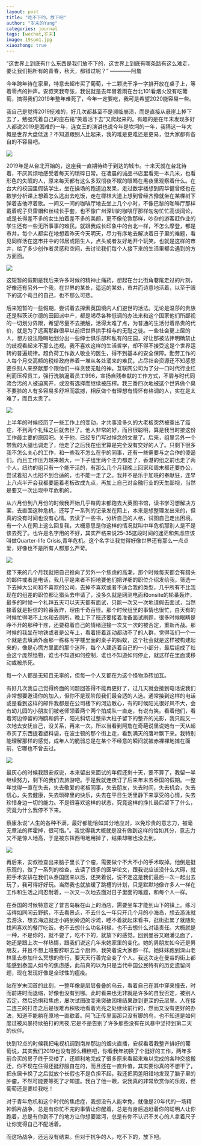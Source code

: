 ```yaml
---
layout: post
title: "吃不下的，放下吧"
author: "岁末的Yang"
categories: journal
tags: [wechat,岁末]
image: 19sum1.jpg
xiaozhong: true
---
```


“这世界上到底有什么东西是我们放不下的，这世界上到底有哪条路有这么难走，要让我们把所有的青春，秋天，都错过呢？” ————阿詹


今年跨年待在家里，特意去超市买了葡萄，十二颗洗干净一字排开放在桌子上，等着零点的钟声。安叔笑我夸张，我说就是去年冒着雨在台北101看烟火没有吃葡萄，搞得我们2019年整年难死了，今年一定要吃，我可是希望2020能容易一些。

我自己是觉得2019挺难的，好几次都甚至不是濒临崩溃，而是直接从悬崖上掉下去了，勉强凭着自己的座右铭“笑着活下去”又爬起来的。有趣的是在年末发现多好人都说2019是困难的一年，连女王的演讲也说今年是坎坷的一年，我猜这一年大概是世界大盘低迷？不知道跟别人比起来，我的难是更难还是更易，但大家都有各自的不容易吧。

![](/assets/img/19sum8.jpg?raw=true)

2019年是从台北开始的，这座我一直期待终于到达的城市。十来天就在台北待着，不厌其烦地感受着每天的琐碎日常。在凌晨的诚品书店里看完一本几米，也看形色的失眠的人，原来每天都有这么多双彻夜不眠的眼睛在黑夜里观察着什么。在台大的校园里假装学生，坐在操场的跑道边发呆，走过数学楼想到周华健曾经也在数学分析课上想着怎么逃出去吃饭，走在椰林大道上想到曾经齐豫就坐在某棵树下弹着吉他哼着歌。一间又一间的咖啡厅地去坐上几个小时，不像巴黎的咖啡厅那样戴着呢子贝雷帽和丝绒长手套，也不像广州深圳的咖啡厅那样匆匆忙忙高谈阔论，或是长得差不多的女生拍着差不多的美颜，更不像伦敦那样，吵杂的游客赶作业的学生还有一些无所事事的难民。就跟我成长印象中的台北一样，不怎么摩登，都是市井，每个人都实在地想着昨天今天明天，尽力有序地去解决着日子里的难题，看见同样活在这市井中的邻居或陌生人，点头或者友好地开个玩笑。也就是这样的市井，给了多少创作者灵感和空间，去讨论我们每个人接下来的生活里都会遇到的方方面面。

![](/assets/img/19sum7.jpg?raw=true)

这短暂的假期是我后来许多时候的精神止痛药，想起在台北街角巷尾走过的片刻，好像还有另外一个我，在世界的某处，遥远的某处，市井而诗意地活着，以至于眼下的这个苟且的自己，也不那么可悲。

后来短暂的一些假期，尝试着去探索英国境内人们避世的活法。无论是温莎的贵族还是科茨沃尔德的田园派中产，都是竭尽各种低调的办法来和这个国家他们所鄙视的一切划分界限，希望尽量不去接触，活得太难了点，为普通的生活付着昂贵的代价，就是为了远离那群很早以前把世界拱手相与的无耻之徒。一些社会更上层的人，想方设法隐晦地划分出一些绅士俱乐部和私有的庄园，好让那被法律明确禁止的歧视看起来不那么违规。我不喜欢这样的生活哲学，却不得不接受这是个世界运转的普遍规律。超负荷工作救人敬业的医生，得不到基本的安全保障。勤劳工作的人每个月交高额的税给政府养着一堆从各处涌来的难民，占尽社会资源还不知感恩要杀别人来祭献那个跟他们一样贪婪无耻的神。互联网公司为了分一口时代行业红利而压榨员工，强行洗脑逼着员工996，宣扬自残奉献的工作方式，不屑与时代同流合污的人被迫离开，或没有选择而继续被压榨。我三番四次地被这个世界做个臭不要脸的人有多容易多舒坦而震撼，相反做个有理想有情怀有格调的人，实在是太难了，而且太贵了。

![](/assets/img/19sum9.jpg?raw=true)

上半年的时候经历了一些工作上的变动，才共事没多久的大老板突然被查出了癌症，不到两个礼拜之后就去世了。他人非常的好，而且很聪明，算是我当时接这份工作最主要的原因吧。关于他，已经专门写过悼念的文章了。后来，组里另外一个带我的大腿也调走了，他走了之后我在组里算是完全没有交好的人了。只剩下很多我不怎么关心的工作，和一些我不怎么在乎的同事，还有一些需要与之合作的傻逼们。而且工作压力越来越大，一下子组里两个主力都走了，香港的组之前也走了两个人，纽约的组只有一个能干活的，有那么几个月我晚上回家和周末都还要办公，尝试着招人也招不到合适的，也不能一走了之。我并不是乐于加班的奉献狂，连早上八点半开会我都要逼着老板改成九点，再加上自己对金融行业的天生鄙视，当然是要又一次出现中年危机的。

从六月份到八月份的时候我开始几乎每周末都跑去大英图书馆，读书学习想解决方案，去直面这种危机，还写了一系列的记录发在网上，本来是想整理发出来的，但真的没有时间也没有心情。去读了一些书，分析自己的人格，试图自己走出困境。有一个人在网上这么回复我，大概意思是你这样的情况就叫中年危机那别人是不是该去死了。也许是名字用的不好，其实严格来说25-35这段时间的迷茫和焦虑应该叫做Quarter-life Crisis,青年危机。这个名字让我觉得好像世界还有那么一点点爱，好像也不是所有人都那么严苛。

![](/assets/img/19sum3.jpg?raw=true)

接下来的几个月我就把自己推向了另外一个焦虑的高潮，那个时候每天都会有猎头的邮件或者是电话，我几乎是来者不拒地要他们把详细的职位介绍发给我，筛选一下去掉大公司和不喜欢的公司，去掉不喜欢或者不适合我的类型，几乎所有不比我现在的组差的职位都让猎头去申请了，没多久就是网测电面和onsite的轮番轰炸，最多的时候一个礼拜五天可以天天都有面试，只能一次又一次地请假去面试，当然接着就是拒信的轮番轰炸，理由千奇百怪。那个时候组里的事情也很忙，白天有的时候忙得喝不上水和去厕所，晚上下了班还要接着准备面试刷题，很多时候眼睛是睁不开的那种干疼，还要稳着自己的情绪迎接一次又一次的被否定，重新再战。那时候的我坐在地铁或者是公车上，看着挤着连动都动不了的人群，觉得我们一个一个就是去填满外面那一栋栋写字楼里面的桌子的蚂蚁，这个社会就是这样被构建起来的，像是心慌方里面的那个迷阵，每个人建造着自己的一小部分，最后组成了社会这个庞然怪物，谁也不知道如何控制，谁也不知道如何停止，就这样在里面或移动或被杀死。

每一个人都是无知且无辜的，但每一个人又都在为这个怪物添砖加瓦。

有好几次我自己觉得终面的问题回答得不能再更好了，过几天就会接到电话说我们非常想要邀请你的加入，但你不是现阶段我们最合适的人选。通常接到这样的电话或是看到这样的邮件我都是在公司楼下的河边散心，有的时候阳光很好风不大，会有幼儿园的小朋友们被老师领着两个两个拍成队一直走，有说有笑。看着他们，看着河边停留的海鸥和鸽子，阳光斜切过整排大柱子留下的整齐的光影，我只能又一次地去安抚自己，没关系，再来一次。所以当看到阿詹在奇葩说里说她有一天从超市买了东西提着塑料袋，在波士顿的那个街上走，看到满天的落叶飘下来。我特别能理解那样的感觉，成年人的脆弱总是在某个不经意的瞬间就被赤裸裸地摊在面前，它哪也不曾去过。

![](/assets/img/19sum4.jpg?raw=true)

最灰心的时候我跟安叔说，本来留出来面试的年假还剩十天，要不算了，我留一半继续努力，剩下的我们去旅游吧。于是我就连夜订了后来年末去泰国的假期。一整年觉得一直在失去，失去敬爱的老板同事，失去朋友，失去时间，失去机会，失去信心，失去健康，失去琐碎里的快乐，失去在平日生活里静下来享受的心情，失去珍惜身边一切的能力。不是很喜欢这样的状态，究竟这样的挣扎最后留下了什么，究竟为什么我停不下来。

蔡康永说“人生的各种不满，最好都能恰如其分地应对，以免珍贵的意志力，被毫无章法的挥霍掉，很可惜。”。我觉得我大概就是没有做到这样的恰如其分，意志力又不是惊人地高，于是被东挥西甩地用掉了，结果却哪也没去到。

![](/assets/img/19sum5.jpg?raw=true)

再后来，安叔检查出来脑子里长了个瘤，需要做个不大不小的手术取掉。他倒是挺乐观的，做了一系列的检查，去读了很多的医学论文，跟我说应该没什么大碍，就把手术安排在我们从泰国回来以后，还笑着说，说不定这是我们最后一次一起出去玩了，我可得好好玩。当然我也就放缓了跳槽的计划，只是默默地像许多人一样在工作和生活之间忍耐着，一次又一次地去面对日子里面的难题，和每个人一样。

在泰国的时候特意定了普吉岛躲在山上的酒店，需要坐车才能到山下的镇上。练习活得如同闲云野鹤，不去看景点，不去什么一年只开几个月的小海岛，想去游泳就去游泳，想去海边就走小路到旁边的沙滩，睡不着就起床看书，逛街逛累了就随处找间喜欢的餐厅吃饭。也不去想什么功名利禄，也不去想什么对错责任。大概就是一种，不是你的，就不要了，吃不下的，就放下的感觉。回到曼谷又跟潘见面了，她还是跟上次一样热情，跟我们说这几年来她家里的变化。她的男朋友如今还是男朋友，并且不想上班要辞职去当个厨师，我笑着说大家都一样。她妹妹跑到深山老林里去参加什么冥想的修行，要天天行善完全变了个人。我这次走在曼谷的街上都能感到泰国人如今的焦虑感，此前真的以为只是当代中国公民特有的历史遗留问题，现在发现好像是全球性的瘟疫。


站在岁末回首的此刻，一整年像是层层叠叠的乌云，看着自己在其中穿来撞去，时而前进时而退缩，好像也没有到哪。此时看来也无非就是许多的自我否定，被别人否定，然后恐惧和焦虑，屡次试图改变来突破困境结果跌到更深的云层里。人在接二连三的打击之后是很难再积极地看着光亮之处继续前行的，然而又没有更好的办法，知道不能躺在原地一直歇着。阿飞正传里面那只没有脚的鸟，也不知道是如何度过被风暴持续拍打的黑夜,它是不是告别了许多那些没有在风暴中坚持到第二天的伙伴。

快到12点的时候我把电视机调到南岸那边的烟火直播，安叔看着我整齐排好的葡萄说，其实我们2019也没有那么糟糕吧，你看我年初换了个挺好的工作，两年多前合买的房子终于交楼了，还顺利地完成了很多原来看起来难以完成的各种交接搬迁，你不现在住得还挺舒服自在的，而且还在一直升值，其实要你真的不想干了，把永居卡换了之后就放个长假也不是负担不起，我还把阴差阳错地发现了脑子里的肿瘤，不然可能要等死了才知道。我白了他一眼，说我真的非常欣赏你的乐观，但葡萄还是要给我吃！

对于青年危机和这个时代的焦虑症，我想没有人能幸免，就像是20年代的一场精神鸦片战争，总是有你忙不完的事情让你醒着，总是有身后追赶着你的聪明人让你跑着，总是有你到不了的地方让你想要渡河，总是有你不认识不关心的人拿着尺子让你觉得自己不配活着。

而这场战争，还远没有结束。但对于抗争的人，吃不下的，放下吧。

